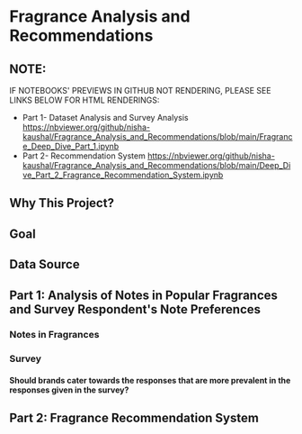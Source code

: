 # Fragrance Analysis and Recommendations

## NOTE: 
IF NOTEBOOKS' PREVIEWS IN GITHUB NOT RENDERING, PLEASE SEE LINKS BELOW FOR HTML RENDERINGS: <br> 
* Part 1- Dataset Analysis and Survey Analysis https://nbviewer.org/github/nisha-kaushal/Fragrance_Analysis_and_Recommendations/blob/main/Fragrance_Deep_Dive_Part_1.ipynb <br>
* Part 2- Recommendation System https://nbviewer.org/github/nisha-kaushal/Fragrance_Analysis_and_Recommendations/blob/main/Deep_Dive_Part_2_Fragrance_Recommendation_System.ipynb

## Why This Project? 

## Goal 

## Data Source 

## Part 1: Analysis of Notes in Popular Fragrances and Survey Respondent's Note Preferences 

### Notes in Fragrances 

### Survey

#### Should brands cater towards the responses that are more prevalent in the responses given in the survey?

## Part 2: Fragrance Recommendation System 
